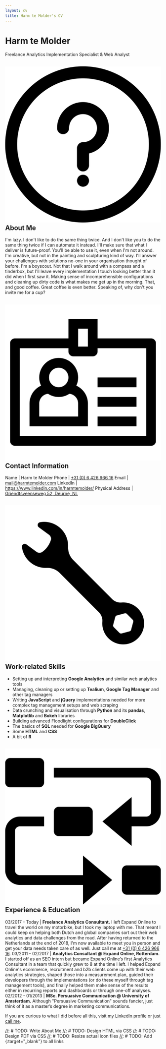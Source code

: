 ```yaml
---
layout: cv
title: Harm te Molder's CV
---
```

# Harm te Molder
Freelance Analytics Implementation Specialist & Web Analyst

## <img class="icon" src="images/about-me.png" alt="about me icon" title="About Me" /> About Me

I'm lazy. I don't like to do the same thing twice. And I don't like you to do the same thing twice if I can automate it instead. I'll make sure that what I deliver is future-proof. You'll be able to use it, even when I'm not around. I'm creative, but not in the painting and sculpturing kind of way. I'll answer your challenges with solutions no-one in your organisation thought of before. I'm a boyscout. Not that I walk around with a compass and a tinderbox, but I'll leave every implementation I touch looking better than it did when I first saw it. Making sense of incomprehensible configurations and cleaning up dirty code is what makes me get up in the morning. That, and good coffee. Great coffee is even better. Speaking of, why don't you invite me for a cup?

## <img class="icon" src="images/contact-information.png" alt="contact information icon" title="Contact Information" /> Contact Information

Name | Harm te Molder
Phone | [+31 (0) 6 426 966 16](tel:+31642696616 "Harm's Phone Number")
Email | [mail@harmtemolder.com](mailto:mail@harmtemolder.com "Harm's Email Address")
LinkedIn | <https://www.linkedin.com/in/harmtemolder/>
Physical Address | [Griendtsveenseweg 52, Deurne, NL](https://www.google.com/maps?q=Griendtsveenseweg+52,+Deurne,+NL "Harm's Physical Address")

## <img class="icon" src="images/work-related-skills.png" alt="work-related skills icon" title="Work-related Skills" /> Work-related Skills

<ul><li id="nine"><span>Setting up and interpreting <strong>Google Analytics</strong> and similar web analytics tools</span></li>
<li id="eight"><span>Managing, cleaning up or setting up <strong>Tealium</strong>, <strong>Google Tag Manager</strong> and other tag managers</span></li>
<li id="seven"><span>Writing <strong>JavaScript</strong> and <strong>jQuery</strong> implementations needed for more complex tag management setups and web scraping</span></li>
<li id="six"><span>Data crunching and visualisation through <strong>Python</strong> and its <strong>pandas</strong>, <strong>Matplotlib</strong> and <strong>Bokeh</strong> libraries</span></li>
<li id="five"><span>Building advanced Floodlight configurations for <strong>DoubleClick</strong></span></li>
<li id="four"><span>The basics of <strong>SQL</strong> needed for <strong>Google BigQuery</strong></span></li>
<li id="three"><span>Some <strong>HTML</strong> and <strong>CSS</strong></span></li>
<li id="two">A bit of <strong>R</strong></li></ul>

## <img class="icon" src="images/experience-education.png" alt="experience & education icon" title="Experience & Education" /> Experience & Education

03/2017 - Today | **Freelance Analytics Consultant.** I left Expand Online to travel the world on my motorbike, but I took my laptop with me. That meant I could keep on helping both Dutch and global companies sort out their web analytics and data challenges from the road. After having returned to the Netherlands at the end of 2018, I'm now available to meet you in person and get your data needs taken care of as well. Just call me at [+31 (0) 6 426 966 16](tel:+31642696616 "Harm's Phone Number").
03/2011 - 02/2017 | **Analytics Consultant @ Expand Online, Rotterdam.** I started off as an SEO intern but became Expand Online’s first Analytics Consultant in a team that quickly grew to 8 at the time I left. I helped Expand Online's ecommerce, recruitment and b2b clients come up with their web analytics strategies, shaped those into a measurement plan, guided their developers through the implementations (or do these myself through tag management tools), and finally helped them make sense of the results either in recurring reports and dashboards or through one-off analyses.
02/2012 - 01/2013 | **MSc. Persuasive Communication @ University of Amsterdam.** Although "Persuasive Communication" sounds fancier, just think of it as a master’s degree in marketing communications.

If you are curious to what I did before all this, visit [my LinkedIn profile](https://www.linkedin.com/in/harmtemolder/ "Harm's LinkedIn Profile") or [just call me](tel:+31642696616 "Harm's Phone Number").

[//]: # (Last updated: 2019/01/16)
[//]: # TODO: Write About Me
[//]: # TODO: Design HTML via CSS
[//]: # TODO: Design PDF via CSS
[//]: # TODO: Resize actual icon files
[//]: # TODO: Add {:target="_blank"} to all links
